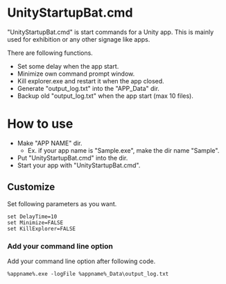 # UnityStartupBat.cmd

"UnityStartupBat.cmd" is start commands for a Unity app.
This is mainly used for exhibition or any other signage like apps.

There are following functions.

- Set some delay when the app start.
- Minimize own command prompt window.
- Kill explorer.exe and restart it when the app closed.
- Generate "output_log.txt" into the "APP_Data" dir.
- Backup old "output_log.txt" when the app start (max 10 files).

# How to use

- Make "APP NAME" dir. 
    - Ex. if your app name is "Sample.exe", make the dir name "Sample".
- Put "UnityStartupBat.cmd" into the dir.
- Start your app with "UnityStartupBat.cmd".

## Customize

Set following parameters as you want.

```
set DelayTime=10
set Minimize=FALSE
set KillExplorer=FALSE
```
### Add your command line option

Add your command line option after following code.

```
%appname%.exe -logFile %appname%_Data\output_log.txt
```
